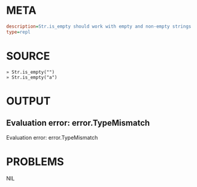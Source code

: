 # META
~~~ini
description=Str.is_empty should work with empty and non-empty strings
type=repl
~~~
# SOURCE
~~~roc
» Str.is_empty("")
» Str.is_empty("a")
~~~
# OUTPUT
Evaluation error: error.TypeMismatch
---
Evaluation error: error.TypeMismatch
# PROBLEMS
NIL
